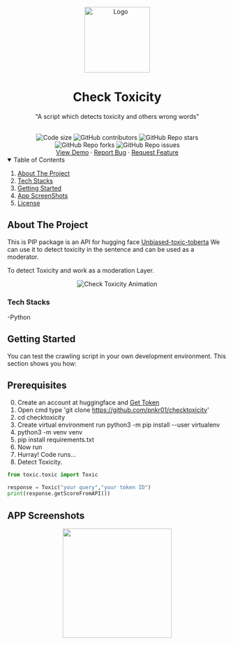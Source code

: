 <br />
<div align="center">
  <a href="https://github.com/pnkr01/checktoxicity">
    <img src="https://img.freepik.com/free-vector/cute-bird-waving-hand-with-pilot-hat-cartoon-vector-icon-illustration-animal-nature-icon-isolated_138676-4688.jpg?size=626&ext=jpg&ga=GA1.2.1112508682.1676184457&semt=ais" alt="Logo" width="150" height="150">
  </a>

  <h1 align="center"><b>Check Toxicity</b></h1>
  <p align="center">
    "A script which detects toxicity and others wrong words"
    <br/>
  </p>
  <br />

<img src="https://img.shields.io/github/languages/code-size/pnkr01/checktoxicity?style=flat-square" alt="Code size" />
<img alt="GitHub contributors" src="https://img.shields.io/github/contributors/pnkr01/checktoxicity?style=flat-square">
<img alt="GitHub Repo stars" src="https://img.shields.io/github/stars/pnkr01/checktoxicity?style=flat-square">
<img alt="GitHub Repo forks" src="https://img.shields.io/github/forks/pnkr01/checktoxicity?style=flat-square">
<img alt="GitHub Repo issues" src="https://img.shields.io/github/issues/pnkr01/checktoxicity?style=flat-square">


<br />
<a href="https://github.com/pnkr01/checktoxicity/">View Demo</a>
·
<a href="https://github.com/pnkr01/checktoxicity/issues">Report Bug</a>
·
<a href="https://github.com/pnkr01/checktoxicity/issues">Request Feature</a>
</div>


<!-- TABLE OF CONTENTS -->
<details open="open">
  <summary>Table of Contents</summary>
  <ol>
    <li>
      <a href="#about-the-project">About The Project</a>
    </li>
    <li>
      <a href="#tech-stacks">Tech Stacks</a>
    </li>
    <li>
      <a href="#getting-started">Getting Started</a>
    </li>
    <li><a href="#app-screenshots">App ScreenShots</a></li>
    <li><a href="#license">License</a></li>
  </ol>
</details>

## About The Project
<p>This is PIP package is an API for hugging face <a href="https://huggingface.co/unitary/unbiased-toxic-roberta">Unbiased-toxic-toberta</a>
We can use it to detect toxicity in the sentence and can be used as a moderator.</p>
<p>To detect Toxicity and work as a moderation Layer.</p>
<div align="center">
<img alt="Check Toxicity Animation" src="https://img.freepik.com/free-vector/cute-bird-waving-hand-with-pilot-hat-cartoon-vector-icon-illustration-animal-nature-icon-isolated_138676-4688.jpg?size=1020&ext=jpg&ga=GA1.2.1112508682.1676184457&semt=ais">
</div>

### Tech Stacks

-Python


## Getting Started

You can test the crawling script in your own development environment. This section shows you how:

## Prerequisites
0. Create an account at huggingface and <a href="https://huggingface.co/settings/tokens">Get Token</a>
1. Open cmd type 'git clone https://github.com/pnkr01/checktoxicity'
2. cd checktoxicity
3. Create virtual environment run python3 -m pip install --user virtualenv
4. python3 -m venv venv
5. pip install requirements.txt
6. Now run 
7. Hurray! Code runs...
8. Detect Toxicity.


```python
from toxic.toxic import Toxic

response = Toxic("your query","your token ID")
print(response.getScoreFromAPI())
```

## APP Screenshots

<div align="center">
  <p float="left">
  <img src="https://github.com/pnkr01/checktoxicity/assets/83778936/675156fc-e6cd-42bc-af06-45b06279dc00" width="250"/>          
</div>


